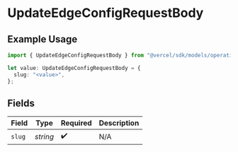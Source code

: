 # UpdateEdgeConfigRequestBody

## Example Usage

```typescript
import { UpdateEdgeConfigRequestBody } from "@vercel/sdk/models/operations";

let value: UpdateEdgeConfigRequestBody = {
  slug: "<value>",
};
```

## Fields

| Field              | Type               | Required           | Description        |
| ------------------ | ------------------ | ------------------ | ------------------ |
| `slug`             | *string*           | :heavy_check_mark: | N/A                |